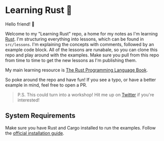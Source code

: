# Learning Rust 🦀

Hello friend! 👋

Welcome to my "Learning Rust" repo, a home for my notes as I'm learning [Rust](https://rust-lang.org). I'm structuring everything into lessons, which can be found in `src/lessons`. I'm explaining the concepts with comments, followed by an example code block. All of the lessons are runabale, so you can clone this repo and play around with the examples. Make sure you pull from this repo from time to time to get the new lessons as I'm publishing them.

My main learning resource is [The Rust Programming Language Book](https://doc.rust-lang.org/book).

So poke around the repo and have fun! If you see a typo, or have a better example in mind, feel free to open a PR.

> P.S. This could turn into a workshop! Hit me up on [Twitter](https://twitter.com/NikolovLazar) if you're interested!

## System Requirements

Make sure you have Rust and Cargo installed to run the examples. Follow the [official installation guide](https://doc.rust-lang.org/cargo/getting-started/installation.html).
